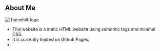 ## About Me 

![Tannehill-logo](https://github.com/thefutureseer/prework-about-me/blob/master/css/img/to/logo_pic_IMG.jpg)

* This website is a static HTML website using semantic tags and minimal CSS. 
* It is currently hosted on Github Pages.
* 
